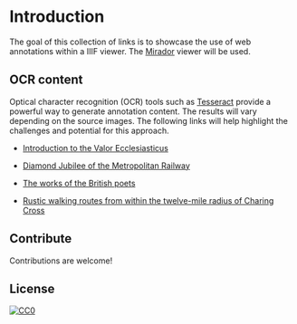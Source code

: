 # Introduction

The goal of this collection of links is to showcase the use of web annotations within a IIIF viewer. The [Mirador](https://projectmirador.org/) viewer will be used.


## OCR content

Optical character recognition (OCR) tools such as [Tesseract](https://github.com/tesseract-ocr/tesseract) provide a powerful way to generate annotation content. The results will vary depending on the source images. The following links will help highlight the challenges and potential for this approach.

* [Introduction to the Valor Ecclesiasticus](https://projectmirador.org/embed/?iiif-content=https://miiify.rocks/manifest/intro_valor_ecclesiasticus)

* [Diamond Jubilee of the Metropolitan Railway](https://projectmirador.org/embed/?iiif-content=https://miiify.rocks/manifest/diamond_jubilee_of_the_metro)

* [The works of the British poets](https://projectmirador.org/embed/?iiif-content=https://miiify.rocks/manifest/british_poets_1759_1834)

* [Rustic walking routes from within the twelve-mile radius of Charing Cross](https://projectmirador.org/embed/?iiif-content=https://miiify.rocks/manifest/rustic_walking_routes)

## Contribute

Contributions are welcome!

## License

[![CC0](https://mirrors.creativecommons.org/presskit/buttons/88x31/svg/by-sa.svg)](http://creativecommons.org/licenses/by-sa/4.0/)
